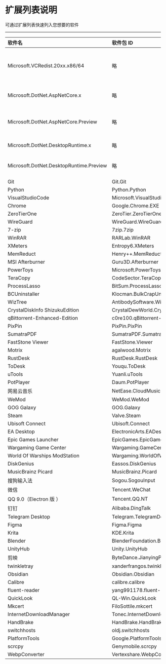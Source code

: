 # 扩展列表说明

可通过扩展列表快速列入您想要的软件

---

| 软件名                                  | 软件包 ID                                      | 备注                                |
| :-------------------------------------- | :--------------------------------------------- | :---------------------------------- |
| Microsoft.VCRedist.20xx.x86/64          | 略                                             | Microsoft Visual C++ 可再发行程序包 |
| Microsoft.DotNet.AspNetCore.x           | 略                                             | ASP.NET Core 运行时                 |
| Microsoft.DotNet.AspNetCore.Preview     | 略                                             | ASP.NET Core 运行时 预览版          |
| Microsoft.DotNet.DesktopRuntime.x       | 略                                             | .NET 桌面运行时                     |
| Microsoft.DotNet.DesktopRuntime.Preview | 略                                             | .NET 桌面运行时 预览版              |
| Git                                     | Git.Git                                        |                                     |
| Python                                  | Python.Python                                  |                                     |
| VisualStudioCode                        | Microsoft.VisualStudioCode                     |                                     |
| Chrome                                  | Google.Chrome.EXE                              |                                     |
| ZeroTierOne                             | ZeroTier.ZeroTierOne                           |                                     |
| WireGuard                               | WireGuard.WireGuard                            |                                     |
| 7-zip                                   | 7zip.7zip                                      |                                     |
| WinRAR                                  | RARLab.WinRAR                                  |                                     |
| XMeters                                 | Entropy6.XMeters                               |                                     |
| MemReduct                               | Henry++.MemReduct                              |                                     |
| MSI Afterburner                         | Guru3D.Afterburner                             |                                     |
| PowerToys                               | Microsoft.PowerToys                            |                                     |
| TeraCopy                                | CodeSector.TeraCopy                            |                                     |
| ProcessLasso                            | BitSum.ProcessLasso                            |                                     |
| BCUninstaller                           | Klocman.BulkCrapUninstaller                    |                                     |
| WizTree                                 | AntibodySoftware.WizTree                       |                                     |
| CrystalDiskInfo ShizukuEdition          | CrystalDewWorld.CrystalDiskInfo.ShizukuEdition |                                     |
| qBittorrent-Enhanced-Edition            | c0re100.qBittorrent-Enhanced-Edition           |                                     |
| PixPin                                  | PixPin.PixPin                                  |                                     |
| SumatraPDF                              | SumatraPDF.SumatraPDF                          |                                     |
| FastStone Viewer                        | FastStone.Viewer                               |                                     |
| Motrix                                  | agalwood.Motrix                                |                                     |
| RustDesk                                | RustDesk.RustDesk                              |                                     |
| ToDesk                                  | Youqu.ToDesk                                   |                                     |
| uTools                                  | Yuanli.uTools                                  |                                     |
| PotPlayer                               | Daum.PotPlayer                                 |                                     |
| 网易云音乐                              | NetEase.CloudMusic                             |                                     |
| WeMod                                   | WeMod.WeMod                                    |                                     |
| GOG Galaxy                              | GOG.Galaxy                                     |                                     |
| Steam                                   | Valve.Steam                                    |                                     |
| Ubisoft Connect                         | Ubisoft.Connect                                |                                     |
| EA Desktop                              | ElectronicArts.EADesktop                       |                                     |
| Epic Games Launcher                     | EpicGames.EpicGamesLauncher                    |                                     |
| Wargaming Game Center                   | Wargaming.GameCenter                           |                                     |
| World Of Warships ModStation            | Wargaming.WorldOfWarshipsModStation            |                                     |
| DiskGenius                              | Eassos.DiskGenius                              |                                     |
| MusicBrainz Picard                      | MusicBrainz.Picard                             |                                     |
| 搜狗输入法                              | Sogou.SogouInput                               |                                     |
| 微信                                    | Tencent.WeChat                                 |                                     |
| QQ 9.0（Electron 版 ）                  | Tencent.QQ.NT                                  |                                     |
| 钉钉                                    | Alibaba.DingTalk                               |                                     |
| Telegram Desktop                        | Telegram.TelegramDesktop                       |                                     |
| Figma                                   | Figma.Figma                                    |                                     |
| Krita                                   | KDE.Krita                                      |                                     |
| Blender                                 | BlenderFoundation.Blender                      |                                     |
| UnityHub                                | Unity.UnityHub                                 |                                     |
| 剪映                                    | ByteDance.JianyingPro                          |                                     |
| twinkletray                             | xanderfrangos.twinkletray                      |                                     |
| Obsidian                                | Obsidian.Obsidian                              |                                     |
| Calibre                                 | calibre.calibre                                |                                     |
| fluent-reader                           | yang991178.fluent-reader                       |                                     |
| QuickLook                               | QL-Win.QuickLook                               |                                     |
| Mkcert                                  | FiloSottile.mkcert                             |                                     |
| InternetDownloadManager                 | Tonec.InternetDownloadManager                  |                                     |
| HandBrake                               | HandBrake.HandBrake                            |                                     |
| switchhosts                             | oldj.switchhosts                               |                                     |
| PlatformTools                           | Google.PlatformTools                           |                                     |
| scrcpy                                  | Genymobile.scrcpy                              |                                     |
| WebpConverter                           | Vertexshare.WebpConverter                      |                                     |
